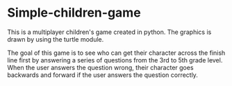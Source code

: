 # Simple-children-game

This is a multiplayer children's game created in python. The graphics is drawn by using the turtle module.

The goal of this game is to see who can get their character across the finish line first by answering a series of questions from the 3rd to 5th grade level. When the user answers the question wrong, their character goes backwards and forward if the user answers the question correctly. 
